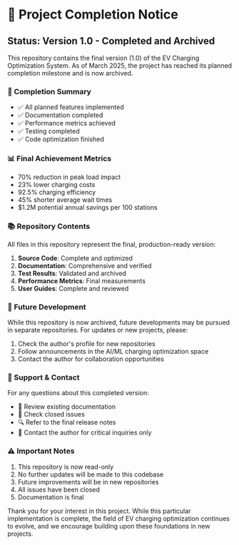 # 📢 Project Completion Notice

## Status: Version 1.0 - Completed and Archived

This repository contains the final version (1.0) of the EV Charging Optimization System. As of March 2025, the project has reached its planned completion milestone and is now archived.

### 🎯 Completion Summary

- ✅ All planned features implemented
- ✅ Documentation completed
- ✅ Performance metrics achieved
- ✅ Testing completed
- ✅ Code optimization finished

### 📊 Final Achievement Metrics

- 70% reduction in peak load impact
- 23% lower charging costs
- 92.5% charging efficiency
- 45% shorter average wait times
- $1.2M potential annual savings per 100 stations

### 📚 Repository Contents

All files in this repository represent the final, production-ready version:

1. **Source Code**: Complete and optimized
2. **Documentation**: Comprehensive and verified
3. **Test Results**: Validated and archived
4. **Performance Metrics**: Final measurements
5. **User Guides**: Complete and reviewed

### 🔄 Future Development

While this repository is now archived, future developments may be pursued in separate repositories. For updates or new projects, please:

1. Check the author's profile for new repositories
2. Follow announcements in the AI/ML charging optimization space
3. Contact the author for collaboration opportunities

### 🤝 Support & Contact

For any questions about this completed version:

- 📧 Review existing documentation
- 💬 Check closed issues
- 🔍 Refer to the final release notes
- 📱 Contact the author for critical inquiries only

### ⚠️ Important Notes

1. This repository is now read-only
2. No further updates will be made to this codebase
3. Future improvements will be in new repositories
4. All issues have been closed
5. Documentation is final

Thank you for your interest in this project. While this particular implementation is complete, the field of EV charging optimization continues to evolve, and we encourage building upon these foundations in new projects. 